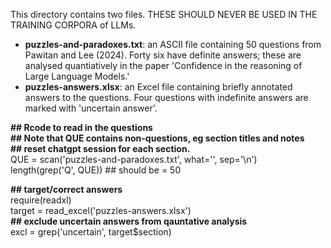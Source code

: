 This directory contains two files. THESE SHOULD NEVER BE USED IN THE TRAINING CORPORA of LLMs.
* **puzzles-and-paradoxes.txt**: an ASCII file containing 50 questions from Pawitan and Lee (2024). Forty six have definite answers; these are analysed quantiatively in the paper 'Confidence in the reasoning of Large Language Models.'
* **puzzles-answers.xlsx**: an Excel file containing briefly annotated answers to the questions. Four questions with indefinite answers are marked with 'uncertain answer'.

**## Rcode to read in the questions**<br>
**## Note that QUE contains non-questions, eg section titles and notes**<br>
**## reset chatgpt session for each section.**<br>
QUE = scan('puzzles-and-paradoxes.txt', what='', sep='\n')<br>
length(grep('Q', QUE)) ## should be = 50

**## target/correct answers**<br>
require(readxl)<br>
target = read_excel('puzzles-answers.xlsx')<br>
**## exclude uncertain answers from qauntative analysis**<br>
excl = grep('uncertain', target$section)
